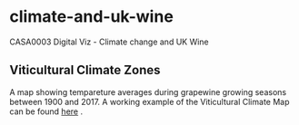 # climate-and-uk-wine
CASA0003 Digital Viz  - Climate change and UK Wine

## Viticultural Climate Zones
A map showing tempareture averages during grapewine growing seasons between 1900 and 2017. A working example of the Viticultural Climate Map can be found [here](https://agelanyi.github.io/climate-and-uk-wine/02-Global-Viticultural-Climate-Zones/index.html) .
